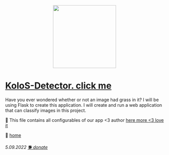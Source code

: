 <div id="header" align="center">
  <img src="https://a1ex-13.github.io/kolos/de.png" width="200"/>
</div>

# [KoloS-Detector. click me ](https://github.com/A1ex-13/KoloS-Detector)

Have you ever wondered whether or not an image had grass in it?
I will be using Flask to create this application.
I will create and run a web application that can classify images in this project.

🔗 This file contains all configurables of our app <3 author [here more <3 love it](https://github.com/ibm-developer-skills-network/ynycq-Hotdog-Not-Hotdog-Guided-Project-Sample)

🚪 [home](https://a1ex-13.github.io)

######  5.09.2022   [🐕 donate](https://a1ex-13.github.io/me/DOGE.jpg)
